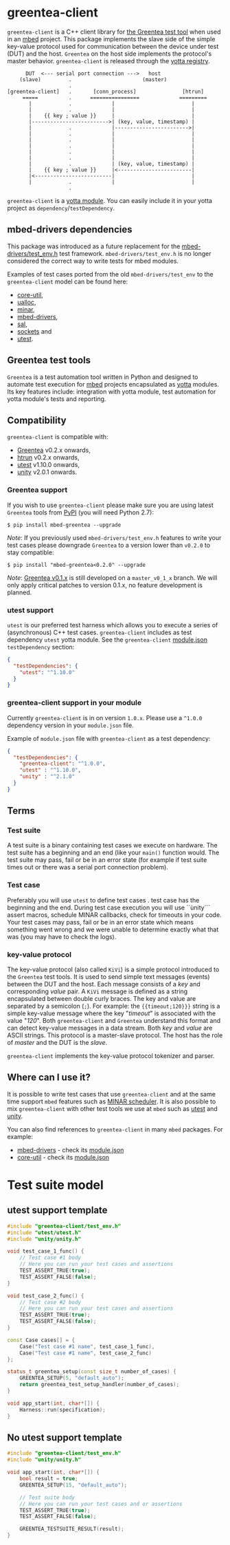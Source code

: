 # greentea-client

```greentea-client``` is a C++ client library for [the Greentea test tool](https://github.com/ARMmbed/greentea) when used in an [mbed](www.mbed.com) project.
This package implements the slave side of the simple key-value protocol used  for communication between the device under test (DUT) and the host. ```Greentea``` on the host side implements the protocol's master behavior. ```greentea-client``` is released through the [yotta registry](https://yotta.mbed.com/#/module/greentea-client/0.1.8).


```
      DUT  <--- serial port connection --->   host
    (slave)         .                       (master)
                    .
[greentea-client]   .       [conn_process]               [htrun]
     =====          .      ================             =========
       |            .             |                         |
       |            .             |                         |
       |    {{ key ; value }}     |                         |
       |------------------------->| (key, value, timestamp) |
       |            .             |------------------------>|
       |            .             |                         |
       |            .             |                         |
       |            .             |                         |
       |            .             |                         |
       |            .             |                         |
       |            .             | (key, value, timestamp) |
       |    {{ key ; value }}     |<------------------------|
       |<-------------------------|                         |
       |            .             |                         |
                    .
```

```greentea-client``` is a [yotta module](http://yottadocs.mbed.com/reference/module.html). You can easily include it in your yotta project as ```dependency```/```testDependency```.

## mbed-drivers dependencies

This package was introduced as a future replacement for the [mbed-drivers/test_env.h](https://github.com/ARMmbed/mbed-drivers/blob/master/mbed-drivers/test_env.h) test framework. ```mbed-drivers/test_env.h``` is no longer considered the correct way to write tests for mbed modules.

Examples of test cases ported from the old ```mbed-drivers/test_env``` to the ```greentea-client``` model can be found here:
* [core-util](https://github.com/ARMmbed/core-util/pull/95), 
* [ualloc](https://github.com/ARMmbed/ualloc/pull/24), 
* [minar](https://github.com/ARMmbed/minar/pull/36), 
* [mbed-drivers](https://github.com/ARMmbed/mbed-drivers/pull/165), 
* [sal](https://github.com/ARMmbed/sal/pull/46), 
* [sockets](https://github.com/ARMmbed/sockets/pull/64) and 
* [utest](https://github.com/ARMmbed/utest/pull/6).

## Greentea test tools

```Greentea``` is a test automation tool written in Python and designed to automate test execution for [mbed](www.mbed.com) projects encapsulated as [yotta](http://yottadocs.mbed.com) modules. Its key features include: integration with yotta module, test automation for yotta module's tests and reporting.

## Compatibility

```greentea-client``` is compatible with:
* [Greentea](https://github.com/ARMmbed/greentea) v0.2.x onwards,
* [htrun](https://github.com/ARMmbed/htrun) v0.2.x onwards,
* [utest](https://github.com/ARMmbed/utest) v1.10.0 onwards,
* [unity](https://github.com/ARMmbed/utest) v2.0.1 onwards.

### Greentea support

If you wish to use ```greentea-client``` please make sure you are using latest ```Greentea``` tools from [PyPI](https://pypi.python.org/pypi/mbed-greentea) (you will need Python 2.7):
```
$ pip install mbed-greentea --upgrade
```

*Note*: If you previously used ```mbed-drivers/test_env.h``` features to write your test cases please downgrade ```Greentea``` to a version lower than ```v0.2.0``` to stay compatible:
```
$ pip install "mbed-greentea<0.2.0" --upgrade
```

*Note*: [Greentea v0.1.x](https://github.com/ARMmbed/greentea/tree/master_v0_1_x) is still developed on a ```master_v0_1_x``` branch. We will only apply critical patches to version 0.1.x, no feature development is planned.

### utest support

```utest``` is our preferred test harness which allows you to execute a series of (asynchronous) C++ test cases.  ```greentea-client``` includes as test dependency ```utest``` yotta module. See the ```greentea-client``` [module.json](https://github.com/ARMmbed/greentea-client/blob/master/module.json) ```testDependency``` section:
```json
{
  "testDependencies": {
    "utest": "^1.10.0"
  }
}
```

### greentea-client support in your module

Currently ```greentea-client``` is in on version ```1.0.x```. Please use a ```^1.0.0``` dependency version in your ```module.json``` file.

Example of ```module.json``` file with ```greentea-client``` as a test dependency:
```json
{
  "testDependencies": {
    "greentea-client": "^1.0.0",
    "utest" : "^1.10.0",
    "unity" : "^2.1.0"
  }
}
```

## Terms

### Test suite
A test suite is a binary containing test cases we execute on hardware. The test suite has a beginning and an end (like your ```main()``` function would. The test suite may pass, fail or be in an error state (for example if test suite times out or there was a serial port connection problem).

### Test case

Preferably you will use ```utest``` to define test cases . test case has the beginning and the end. During test case execution you will use ``ùnity``` assert macros, schedule MINAR callbacks, check for timeouts in your code. Your test cases may pass, fail or be in an error state which means something went wrong and we were unable to determine exactly what that was (you may have to check the logs).

### key-value protocol

The key-value protocol (also called ```KiVi```) is a simple protocol introduced to the ```Greentea``` test tools. It is used to send simple text messages (events) between the DUT and the host. Each message consists of a _key_ and corresponding _value_ pair.
A ```KiVi``` message is defined as a string encapsulated between double curly braces. The key and value are separated by a semicolon (```;```).
For example: the ```{{timeout;120}}}``` string is a simple key-value message where the key "_timeout_" is associated with the value "_120_". Both ```greentea-client``` and ```Greentea``` understand this format and can detect key-value messages in a data stream. Both _key_ and _value_ are ASCII strings.
This protocol is a master-slave protocol. The host has the role of _master_ and the DUT is the _slave_.

```greentea-client``` implements the key-value protocol tokenizer and parser.

## Where can I use it?
It is possible to write test cases that use ```greentea-client``` and at the same time support ```mbed``` features such as [MINAR scheduler](https://github.com/ARMmbed/minar). It is also possible to mix ```greentea-client``` with other test tools we use at ```mbed``` such as [utest](https://github.com/ARMmbed/utest) and [unity](https://github.com/ARMmbed/unity).

You can also find references to ```greentea-client``` in many ```mbed``` packages. For example:
  * [mbed-drivers](https://github.com/ARMmbed/mbed-drivers) - check its [module.json](https://github.com/ARMmbed/mbed-drivers/blob/master/module.json)
  * [core-util](https://github.com/ARMmbed/core-util) - check its [module.json](https://github.com/ARMmbed/core-util/blob/master/module.json)

# Test suite model
## utest support template
```c++
#include "greentea-client/test_env.h"
#include "utest/utest.h"
#include "unity/unity.h"

void test_case_1_func() {
    // Test case #1 body
    // Here you can run your test cases and assertions
    TEST_ASSERT_TRUE(true);
    TEST_ASSERT_FALSE(false);
}

void test_case_2_func() {
    // Test case #2 body
    // Here you can run your test cases and assertions
    TEST_ASSERT_TRUE(true);
    TEST_ASSERT_FALSE(false);
}

const Case cases[] = {
    Case("Test case #1 name", test_case_1_func),
    Case("Test case #1 name", test_case_2_func)
};

status_t greentea_setup(const size_t number_of_cases) {
    GREENTEA_SETUP(5, "default_auto");
    return greentea_test_setup_handler(number_of_cases);
}

void app_start(int, char*[]) {
    Harness::run(specification);
}
```
## No utest support template
```c++
#include "greentea-client/test_env.h"
#include "unity/unity.h"

void app_start(int, char*[]) {
    bool result = true;
    GREENTEA_SETUP(15, "default_auto");

    // Test suite body
    // Here you can run your test cases and or assertions
    TEST_ASSERT_TRUE(true);
    TEST_ASSERT_FALSE(false);

    GREENTEA_TESTSUITE_RESULT(result);
}
```
